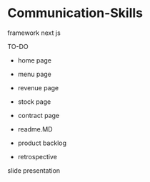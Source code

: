 # Communication-Skills

framework next js

TO-DO
- home page
- menu page
- revenue page
- stock page
- contract page

- readme.MD
- product backlog
- retrospective

slide presentation
